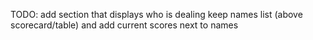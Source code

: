 TODO:
add section that displays who is dealing
keep names list (above scorecard/table) and add current scores next to names
